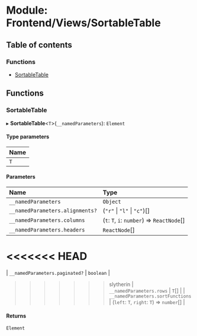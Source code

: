 # Module: Frontend/Views/SortableTable

## Table of contents

### Functions

- [SortableTable](Frontend_Views_SortableTable.md#sortabletable)

## Functions

### SortableTable

▸ **SortableTable**<`T`\>(`__namedParameters`): `Element`

#### Type parameters

| Name |
| :--- |
| `T`  |

#### Parameters

| Name                              | Type                                       |
| :-------------------------------- | :----------------------------------------- |
| `__namedParameters`               | `Object`                                   |
| `__namedParameters.alignments?`   | (`"r"` \| `"l"` \| `"c"`)[]                |
| `__namedParameters.columns`       | (`t`: `T`, `i`: `number`) => `ReactNode`[] |
| `__namedParameters.headers`       | `ReactNode`[]                              |
<<<<<<< HEAD
=======
| `__namedParameters.paginated?`    | `boolean`                                  |
>>>>>>> slytherin
| `__namedParameters.rows`          | `T`[]                                      |
| `__namedParameters.sortFunctions` | (`left`: `T`, `right`: `T`) => `number`[]  |

#### Returns

`Element`
